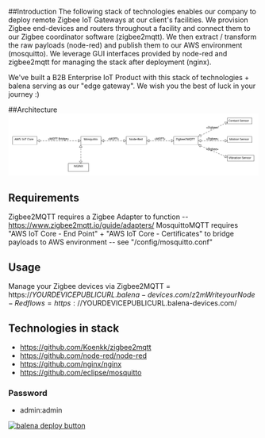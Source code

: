 ##Introduction
The following stack of technologies enables our company to deploy remote Zigbee IoT Gateways at our client's facilities. We provision Zigbee end-devices and routers throughout a facility and connect them to our Zigbee coordinator software (zigbee2mqtt). We then extract / transform the raw payloads (node-red) and publish them to our AWS environment (mosquitto). We leverage GUI interfaces provided by node-red and zigbee2mqtt for managing the stack after deployment (nginx).

We've built a B2B Enterprise IoT Product with this stack of technologies + balena serving as our "edge gateway". We wish you the best of luck in your journey :)

##Architecture
![Architecture](images/architecture.svg)

## Requirements
Zigbee2MQTT requires a Zigbee Adapter to function -- https://www.zigbee2mqtt.io/guide/adapters/
MosquittoMQTT requires "AWS IoT Core - End Point" + "AWS IoT Core - Certificates" to bridge payloads to AWS environment -- see "/config/mosquitto.conf"

## Usage
Manage your Zigbee devices via Zigbee2MQTT = https://$YOURDEVICEPUBLICURL.balena-devices.com/z2m
Write your Node-Red flows = https://$YOURDEVICEPUBLICURL.balena-devices.com/

## Technologies in stack
* https://github.com/Koenkk/zigbee2mqtt
* https://github.com/node-red/node-red
* https://github.com/nginx/nginx
* https://github.com/eclipse/mosquitto
### Password
* admin:admin

[![balena deploy button](https://www.balena.io/deploy.svg)](https://dashboard.balena-cloud.com/deploy?repoUrl=https://github.com/qvntra/zigbee-edge-gateway)
